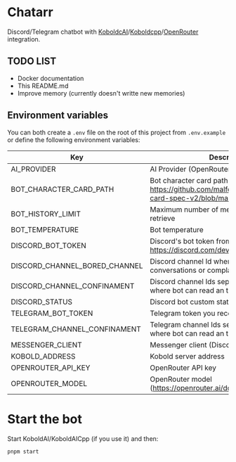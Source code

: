 # Chatarr

Discord/Telegram chatbot with [KoboldcAI](https://github.com/KoboldAI/KoboldAI-Client)/[Koboldcpp](https://github.com/LostRuins/koboldcpp)/[OpenRouter](https://openrouter.ai/) integration. 

## TODO LIST
- Docker documentation
- This README.md
- Improve memory (currently doesn't writte new memories)


## Environment variables

You can both create a `.env` file on the root of this project from `.env.example` or define the following environment variables:

| Key                           | Description                                                                                            |
| ----------------------------- | ------------------------------------------------------------------------------------------------------ |
| AI_PROVIDER                   | AI Provider (OpenRouter or Kobold)                                                                     |
| BOT_CHARACTER_CARD_PATH       | Bot character card path https://github.com/malfoyslastname/character-card-spec-v2/blob/main/spec_v1.md |
| BOT_HISTORY_LIMIT             | Maximum number of message history to retrieve                                                          |
| BOT_TEMPERATURE               | Bot temperature                                                                                        |
| DISCORD_BOT_TOKEN             | Discord's bot token from https://discord.com/developers/applications/                                  |
| DISCORD_CHANNEL_BORED_CHANNEL | Discord channel Id where bot will continue conversations or complain about being boring                |
| DISCORD_CHANNEL_CONFINAMENT   | Discord channel Ids separated by comma where bot can read an talk                                      |
| DISCORD_STATUS                | Discord bot custom status                                                                              |
| TELEGRAM_BOT_TOKEN            | Telegram token you receive from @BotFather                                                             |
| TELEGRAM_CHANNEL_CONFINAMENT  | Telegram channel Ids separated by comma where bot can read an talk                                     |
| MESSENGER_CLIENT              | Messenger client (Discord or Telegram)                                                                 |
| KOBOLD_ADDRESS                | Kobold server address                                                                                  |
| OPENROUTER_API_KEY            | OpenRouter API key                                                                                     |
| OPENROUTER_MODEL              | OpenRouter model (https://openrouter.ai/docs#models)                                                   |

# Start the bot
Start KoboldAI/KoboldAICpp (if you use it) and then:
```
pnpm start
```